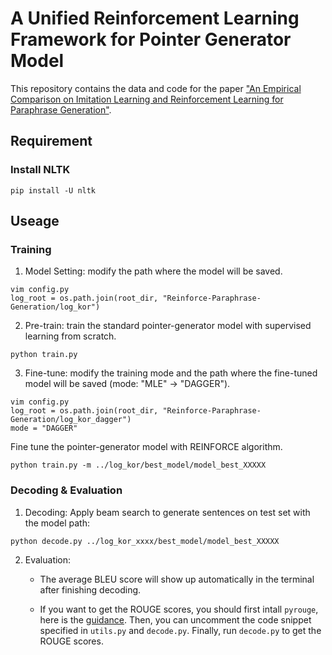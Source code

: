 # A Unified Reinforcement Learning Framework for Pointer Generator Model
This repository contains the data and code for the paper ["An Empirical Comparison on Imitation Learning and Reinforcement Learning for Paraphrase Generation"](https://arxiv.org/abs/1908.10835).

## Requirement
### Install NLTK
`pip install -U nltk`

## Useage
### Training
1. Model Setting: modify the path where the model will be saved.
```
vim config.py
log_root = os.path.join(root_dir, "Reinforce-Paraphrase-Generation/log_kor")
```

2. Pre-train: train the standard pointer-generator model with supervised learning from scratch.
```
python train.py
```

3. Fine-tune: modify the training mode and the path where the fine-tuned model will be saved (mode: "MLE" -> "DAGGER").
```
vim config.py
log_root = os.path.join(root_dir, "Reinforce-Paraphrase-Generation/log_kor_dagger")
mode = "DAGGER"
```
Fine tune the pointer-generator model with REINFORCE algorithm.
```
python train.py -m ../log_kor/best_model/model_best_XXXXX
```


### Decoding & Evaluation
1. Decoding: Apply beam search to generate sentences on test set with the model path:
```
python decode.py ../log_kor_xxxx/best_model/model_best_XXXXX
```

2. Evaluation: 
	- The average BLEU score will show up automatically in the terminal after finishing decoding.
	
	- If you want to get the ROUGE scores, you should first intall `pyrouge`, here is the [guidance](https://ireneli.eu/2018/01/11/working-with-rouge-1-5-5-evaluation-metric-in-python/). Then, you can uncomment the code snippet specified in `utils.py` and `decode.py`. Finally, run `decode.py` to get the ROUGE scores.
